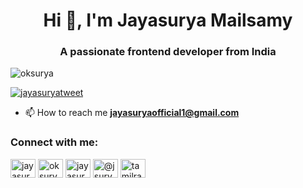 <h1 align="center">Hi 👋, I'm Jayasurya Mailsamy</h1>
<h3 align="center">A passionate frontend developer from India</h3>

<p align="left"> <img src="https://komarev.com/ghpvc/?username=oksurya&label=Profile%20views&color=0e75b6&style=flat" alt="oksurya" /> </p>

<p align="left"> <a href="https://twitter.com/jayasuryatweet" target="blank"><img src="https://img.shields.io/twitter/follow/jayasuryatweet?logo=twitter&style=for-the-badge" alt="jayasuryatweet" /></a> </p>

- 📫 How to reach me **jayasuryaofficial1@gmail.com**

<h3 align="left">Connect with me:</h3>
<p align="left">
<a href="https://twitter.com/jayasuryatweet" target="blank"><img align="center" src="https://raw.githubusercontent.com/rahuldkjain/github-profile-readme-generator/master/src/images/icons/Social/twitter.svg" alt="jayasuryatweet" height="30" width="40" /></a>
<a href="https://fb.com/oksurya" target="blank"><img align="center" src="https://raw.githubusercontent.com/rahuldkjain/github-profile-readme-generator/master/src/images/icons/Social/facebook.svg" alt="oksurya" height="30" width="40" /></a>
<a href="https://instagram.com/jayasurya_ig" target="blank"><img align="center" src="https://raw.githubusercontent.com/rahuldkjain/github-profile-readme-generator/master/src/images/icons/Social/instagram.svg" alt="jayasurya_ig" height="30" width="40" /></a>
<a href="https://www.youtube.com/c/@jsurya" target="blank"><img align="center" src="https://raw.githubusercontent.com/rahuldkjain/github-profile-readme-generator/master/src/images/icons/Social/youtube.svg" alt="@jsurya" height="30" width="40" /></a>
  <a href="https://timesofindia.indiatimes.com/readersblog/tamilradar/" target="blank"><img align="center" src="https://brandeps.com/logo-download/T/Times-of-India-logo-vector-01.svg" alt="tamilradar" height="30" width="40" /></a>

</p>
